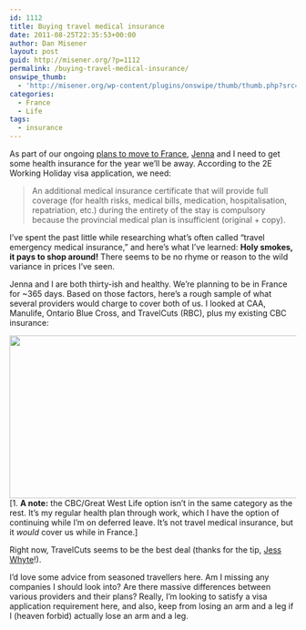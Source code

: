 ```yaml
---
id: 1112
title: Buying travel medical insurance
date: 2011-08-25T22:35:53+00:00
author: Dan Misener
layout: post
guid: http://misener.org/?p=1112
permalink: /buying-travel-medical-insurance/
onswipe_thumb:
  - 'http://misener.org/wp-content/plugins/onswipe/thumb/thumb.php?src=http://misener.org/wp-content/uploads/2011/08/chart_1.png&amp;w=600&amp;h=800&amp;zc=1&amp;q=75&amp;f=0'
categories:
  - France
  - Life
tags:
  - insurance
---
```

As part of our ongoing [plans to move to France](http://misener.org/archives/1088), [Jenna](http://ahbon.ca) and I need to get some health insurance for the year we&#8217;ll be away. According to the 2E Working Holiday visa application, we need:

> An additional medical insurance certificate that will provide full coverage (for health risks, medical bills, medication, hospitalisation, repatriation, etc.) during the entirety of the stay is compulsory because the provincial medical plan is insufficient (original + copy).

I&#8217;ve spent the past little while researching what&#8217;s often called &#8220;travel emergency medical insurance,&#8221; and here&#8217;s what I&#8217;ve learned: **Holy smokes, it pays to shop around!** There seems to be no rhyme or reason to the wild variance in prices I&#8217;ve seen.

Jenna and I are both thirty-ish and healthy. We&#8217;re planning to be in France for ~365 days. Based on those factors, here&#8217;s a rough sample of what several providers would charge to cover both of us. I looked at CAA, Manulife, Ontario Blue Cross, and TravelCuts (RBC), plus my existing CBC insurance:

<img src="http://misener.org/wp-content/uploads/2011/08/chart_1.png" alt="" title="chart_1" width="534" height="286" class="alignnone size-full wp-image-1124" srcset="http://home.misener.org/wordpress/wp-content/uploads/2011/08/chart_1.png 534w, http://home.misener.org/wordpress/wp-content/uploads/2011/08/chart_1-300x160.png 300w" sizes="(max-width: 534px) 100vw, 534px" />[1. **A note:** the CBC/Great West Life option isn&#8217;t in the same category as the rest. It&#8217;s my regular health plan through work, which I have the option of continuing while I&#8217;m on deferred leave. It&#8217;s not travel medical insurance, but it _would_ cover us while in France.]

Right now, TravelCuts seems to be the best deal (thanks for the tip, [Jess Whyte](http://twitter.com/#!/jesswhyte/status/106707251875684352)!).

I&#8217;d love some advice from seasoned travellers here. Am I missing any companies I should look into? Are there massive differences between various providers and their plans? Really, I&#8217;m looking to satisfy a visa application requirement here, and also, keep from losing an arm and a leg if I (heaven forbid) actually lose an arm and a leg.